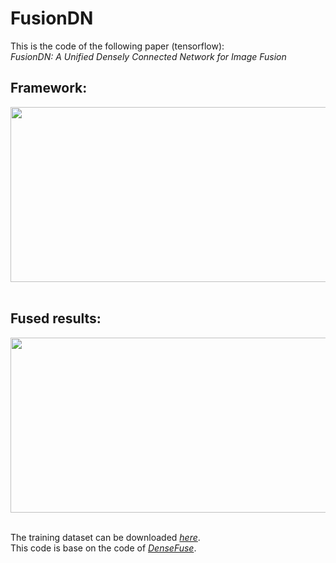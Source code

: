 # FusionDN

This is the code of the following paper (tensorflow):<br>
*FusionDN: A Unified Densely Connected Network for Image Fusion*


## Framework:
<div align=center><img src="https://github.com/hanna-xu/FusionDN/blob/master/imgs/procedure.jpg" width="520" height="280"/></div><br>

## Fused results:
<div align=center><img src="https://github.com/hanna-xu/FusionDN/blob/master/imgs/res1.jpg" width="520" height="280"/></div><br>

The training dataset can be downloaded [*here*](https://pan.baidu.com/s/1S1MKc3XdoICoSg6H33CPZw). <br>
This code is base on the code of [*DenseFuse*](https://github.com/hli1221/imagefusion_densefuse).
